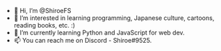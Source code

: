 - 👋 Hi, I’m @ShiroeFS
- 👀 I’m interested in learning programming, Japanese culture, cartoons, reading books, etc. :)
- 🌱 I’m currently learning Python and JavaScript for web dev.
- 📫 You can reach me on Discord - Shiroe#9525.

<!---
ShiroeFS/ShiroeFS is a ✨ special ✨ repository because its `README.md` (this file) appears on your GitHub profile.
You can click the Preview link to take a look at your changes.
--->

